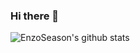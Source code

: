 ### Hi there 👋

![EnzoSeason's github stats](https://github.com/anuraghazra/github-readme-stats&count_private=true&show_icons=true&theme=radical)
